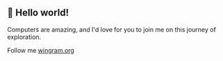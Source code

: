 ## 👋 Hello world!

Computers are amazing, and I'd love for you to join me on this journey of exploration. 

Follow me [wingram.org](https://wingram.org)
